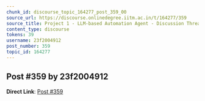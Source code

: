 ```yaml
---
chunk_id: discourse_topic_164277_post_359_00
source_url: https://discourse.onlinedegree.iitm.ac.in/t/164277/359
source_title: Project 1 - LLM-based Automation Agent - Discussion Thread [TDS Jan 2025]
content_type: discourse
tokens: 39
username: 23f2004912
post_number: 359
topic_id: 164277
---
```


## Post #359 by 23f2004912

**Direct Link**: [Post #359](https://discourse.onlinedegree.iitm.ac.in/t/164277/359)
